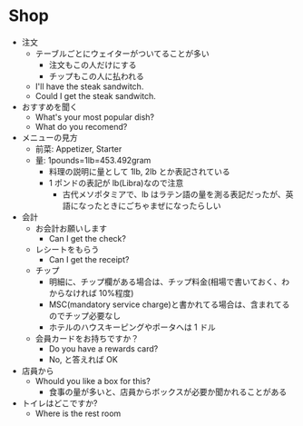 # Shop

- 注文
  - テーブルごとにウェイターがついてることが多い
    - 注文もこの人だけにする
    - チップもこの人に払われる
  - I'll have the steak sandwitch.
  - Could I get the steak sandwitch.
- おすすめを聞く
  - What's your most popular dish?
  - What do you recomend?
- メニューの見方
  - 前菜: Appetizer, Starter
  - 量: 1pounds=1lb=453.492gram
    - 料理の説明に量として 1lb, 2lb とか表記されている
    - 1 ポンドの表記が lb(Libra)なので注意
      - 古代メソポタミアで、lb はラテン語の量を測る表記だったが、英語になったときにごちゃまぜになったらしい
- 会計
  - お会計お願いします
    - Can I get the check?
  - レシートをもらう
    - Can I get the receipt?
  - チップ
    - 明細に、チップ欄がある場合は、チップ料金(相場で書いておく、わからなければ 10%程度)
    - MSC(mandatory service charge)と書かれてる場合は、含まれてるのでチップ必要なし
    - ホテルのハウスキーピングやポータへは 1 ドル
  - 会員カードをお持ちですか？
    - Do you have a rewards card?
    - No, と答えれば OK
- 店員から
  - Whould you like a box for this?
    - 食事の量が多いと、店員からボックスが必要か聞かれることがある
- トイレはどこですか?
  - Where is the rest room
